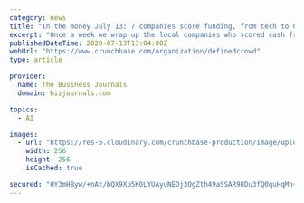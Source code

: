 ```yaml
---
category: news
title: "In the money July 13: 7 companies score funding, from tech to CPG"
excerpt: "Once a week we wrap up the local companies who scored cash from investors. For a year like this, last week was pretty strong."
publishedDateTime: 2020-07-13T13:04:00Z
webUrl: "https://www.crunchbase.com/organization/definedcrowd"
type: article

provider:
  name: The Business Journals
  domain: bizjournals.com

topics:
  - AI

images:
  - url: "https://res-5.cloudinary.com/crunchbase-production/image/upload/c_lpad,h_256,w_256,f_auto,q_auto:eco/hxkfhj8kal0op0j9kgot"
    width: 256
    height: 256
    isCached: true

secured: "0Y3mH8yw/+nAt/bQX9Xp5K0LYUAyuNEDj3OgZth49aSSAR98Du3fQ0quHqMn+zDfDYNE+OQk46okL8/v3V6+MQ0mKdDcJ6r9srtsAk93DoFtqGckmxHPzYJsoi8FDKHQZkmOlammVJvFTF1TAe9k01vVDJerYG3G0GwKolo7nw4SIxTki7mgz/DfhCrQIg9brYym9UntiXdXql5HguWfz9mTDsiljL6p+7P86wCj/bFsOSCBaW6lKk/2Cpt9a0wdq8oHqMAkdZQfoCp3RSqNV3YK3kmnbYkN5UF+1WtF1jKhPc7LU9vyS49crOiJZfJCRkCktI3veEveJqYXn1xE5g==;OHT2Rg4tOZYML1IPK8S8wA=="
---
```


